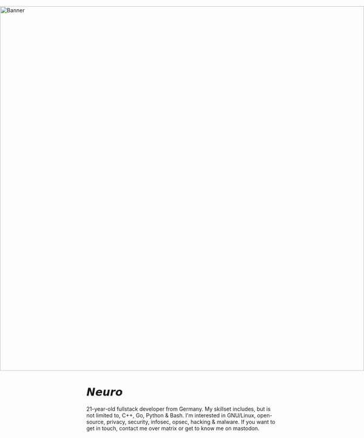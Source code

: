 <div style="display: flex; justify-content: center;">
  <a href="https://nexa.dev">
    <img src="./assets/banner.gif" alt="Banner" style="width: 100vw; max-width: 100%;" />
  </a>
</div>


# 𝙉𝙚𝙪𝙧𝙤

21-year-old fullstack developer from Germany. My skillset includes, but is not limited to, C++, Go, Python & Bash. I'm interested in GNU/Linux, open-source, privacy, security, infosec, opsec, hacking & malware. If you want to get in touch, contact me over matrix or get to know me on mastodon.
